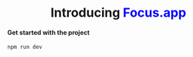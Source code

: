 <h1 style="text-align: center;"> Introducing <span style="color: blue;">Focus.app</span> </h1>


<h4>Get started with the project</h4>

```
npm run dev
```
